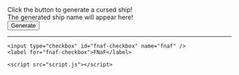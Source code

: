 <html lang="en">

<head>
    <meta charset="UTF-8">
    <meta name="viewport" content="width=device-width, 
                 initial-scale=1.0">
    <title>Change Label Text - innerHTML</title>
</head>

<body>
    <section>
    <label id="labelWithHTML">Click the button to generate a cursed ship!          </label>
    <br>
    <label id="label2">The generated ship name will appear here!          </label>
    <br>
    <button onclick="changeTextWithHTML()">Generate</button>
    <br>
    <hr>
    </section>
    
    <input type="checkbox" id="fnaf-checkbox" name="fnaf" />
    <label for="fnaf-checkbox">FNaF</label>

    <script src="script.js"></script>
</body>

</html>
